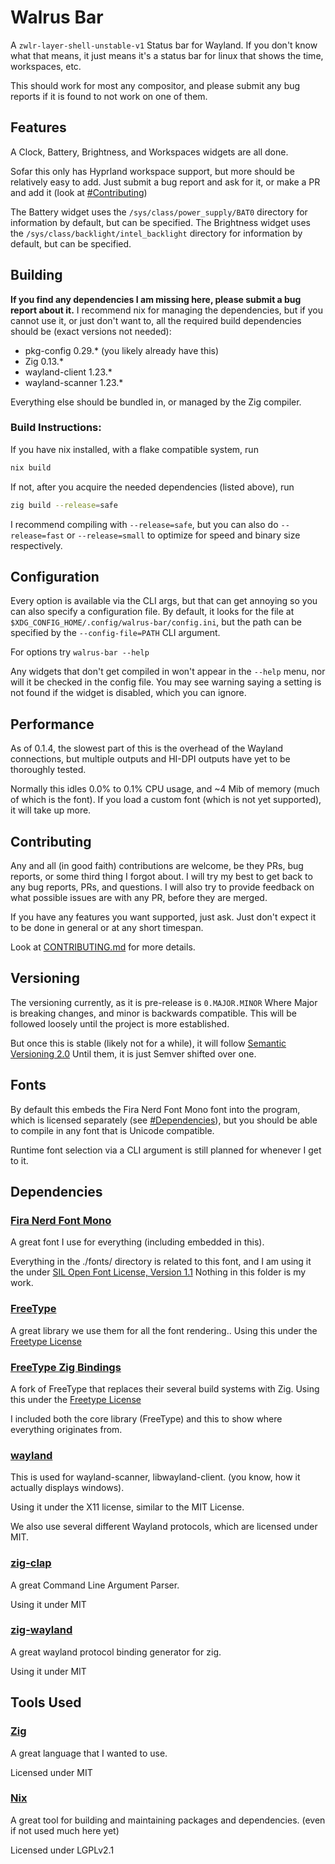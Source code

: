 # Walrus Bar
A `zwlr-layer-shell-unstable-v1` Status bar for Wayland.
If you don't know what that means, it just means it's a status bar for linux
that shows the time, workspaces, etc.

This should work for most any compositor, and please submit any 
bug reports if it is found to not work on one of them.

## Features
A Clock, Battery, Brightness, and Workspaces widgets are all done.

Sofar this only has Hyprland workspace support, but more should be relatively easy to add.
Just submit a bug report and ask for it, or make a PR and add it (look at [#Contributing](#Contributing))

The Battery widget uses the `/sys/class/power_supply/BAT0` directory for information by default, but can be specified.
The Brightness widget uses the `/sys/class/backlight/intel_backlight` directory for information by default, but can be specified.

## Building
**If you find any dependencies I am missing here, please submit a bug report about it.**
I recommend nix for managing the dependencies, but if you cannot use it, or just don't want to,
all the required build dependencies should be (exact versions not needed):

- pkg-config 0.29.* (you likely already have this)
- Zig 0.13.*
- wayland-client 1.23.*
- wayland-scanner 1.23.*

Everything else should be bundled in, or managed by the Zig compiler.

### Build Instructions:
If you have nix installed, with a flake compatible system, run
```sh
nix build
```

If not, after you acquire the needed dependencies (listed above), run
```sh
zig build --release=safe
```

I recommend compiling with `--release=safe`, but you can also do `--release=fast` or `--release=small`
to optimize for speed and binary size respectively.

## Configuration
Every option is available via the CLI args, but that can get annoying so you can also specify a configuration file.
By default, it looks for the file at `$XDG_CONFIG_HOME/.config/walrus-bar/config.ini`, but the path
can be specified by the `--config-file=PATH` CLI argument.

For options try `walrus-bar --help`

Any widgets that don't get compiled in won't appear in the `--help` menu, nor will it be checked
in the config file. You may see warning saying a setting is not found if the widget is disabled, which you can ignore.

## Performance
As of 0.1.4, the slowest part of this is the overhead of the Wayland connections,
but multiple outputs and HI-DPI outputs have yet to be thoroughly tested.

Normally this idles 0.0% to 0.1% CPU usage, and ~4 Mib of memory (much of which is the font).
If you load a custom font (which is not yet supported), it will take up more.

## Contributing
Any and all (in good faith) contributions are welcome, be they PRs, bug reports, or some third thing I forgot about.
I will try my best to get back to any bug reports, PRs, and questions. I will also try to provide feedback on what possible issues are with any
PR, before they are merged.

If you have any features you want supported, just ask.
Just don't expect it to be done in general or at any short timespan.

Look at [CONTRIBUTING.md](CONTRIBUTING.md) for more details.

## Versioning
The versioning currently, as it is pre-release is `0.MAJOR.MINOR`
Where Major is breaking changes, and minor is backwards compatible.
This will be followed loosely until the project is more established.

But once this is stable (likely not for a while), it will follow [Semantic Versioning 2.0](https://semver.org/)
Until them, it is just Semver shifted over one.

## Fonts
By default this embeds the Fira Nerd Font Mono font into the program,
which is licensed separately (see [#Dependencies](#Dependencies)), but you should be able to
compile in any font that is Unicode compatible.

Runtime font selection via a CLI argument is still planned for whenever I get to it.

## Dependencies
### [Fira Nerd Font Mono](https://www.nerdfonts.com/)
A great font I use for everything (including embedded in this).

Everything in the ./fonts/ directory is related to this font, and I am using it the under [SIL Open Font License, Version 1.1](fonts/LICENSE)
Nothing in this folder is my work.

### [FreeType](https://freetype.org/)
A great library we use them for all the font rendering..
Using this under the [Freetype License](https://freetype.org/license.html)

### [FreeType Zig Bindings](https://github.com/hexops/freetype#e8c5b37f320db03acba410d993441815bc809606)
A fork of FreeType that replaces their several build systems with Zig.
Using this under the [Freetype License](https://freetype.org/license.html)

I included both the core library (FreeType) and this to show where everything originates from.

### [wayland](https://wayland.freedesktop.org/)
This is used for wayland-scanner, libwayland-client. (you know, how it actually displays windows).

Using it under the X11 license, similar to the MIT License.

We also use several different Wayland protocols, which are licensed under MIT.

### [zig-clap](https://github.com/Hejsil/zig-clap/)
A great Command Line Argument Parser.

Using it under MIT

### [zig-wayland](https://codeberg.org/ifreund/zig-wayland)
A great wayland protocol binding generator for zig.

Using it under MIT

## Tools Used
### [Zig](https://ziglang.org/)
A great language that I wanted to use.

Licensed under MIT

### [Nix](https://nixos.org/)
A great tool for building and maintaining packages and dependencies.
(even if not used much here yet)

Licensed under LGPLv2.1

